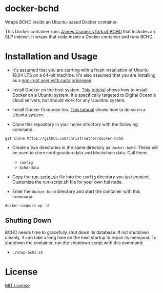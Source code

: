 # docker-bchd
Wraps BCHD inside an Ubuntu-based Docker container.

This Docker container runs [James Cramer's fork of BCHD](https://github.com/simpleledgerinc/bchd) that includes an SLP indexer. It wraps that code inside a Docker container and runs BCHD.

# Installation and Usage
- It's assumed that you are starting with a fresh installation of Ubuntu 18.04
LTS on a 64-bit machine. It's also assumed that you are installing as
a [non-root user with sudo privileges](https://www.digitalocean.com/community/tutorials/initial-server-setup-with-ubuntu-16-04).

- Install Docker on the host
system. [This tutorial](https://www.digitalocean.com/community/tutorials/how-to-install-and-use-docker-on-ubuntu-18-04) shows
how to install Docker on a Ubuntu system. It's specifically targeted to Digital
Ocean's cloud servers, but should work for any Ubuntnu system.

- Install Docker Compose too. [This tutorial](https://www.digitalocean.com/community/tutorials/how-to-install-docker-compose-on-ubuntu-18-04)
shows how to do so on a Ubuntu system.

- Clone this repository in your home directory with the following command:

`git clone https://github.com/christroutner/docker-bchd`

- Create a two directories in the same directory as `docker-bchd`. These will be
used to store configuration data and blockchain data. Call them:
  - `config`
  - `bchd-data`

- Copy the [run-script.sh](run-script.sh) file
into the `config` directory you just created. Customize the run-script.sh file for
your own full node.

- Enter the `docker-bchd` directory and start the container with this command:

`docker-compose up -d`

## Shutting Down
BCHD needs time to gracefully shut down its database. If not shutdown cleanly, it can take a long time on the next startup to repair its mempool. To shutdown the container, run the shutdown script with this command:

- `./stop-bchd.sh`

# License
[MIT License](LICENSE.md)
